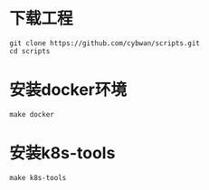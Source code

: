 # 下载工程

```
git clone https://github.com/cybwan/scripts.git
cd scripts
```

# 安装docker环境

```
make docker
```

# 安装k8s-tools

```
make k8s-tools
```

